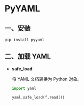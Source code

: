 # PyYAML

## 一、安装

```sh
pip install pyyaml
```

## 二、加载 YAML

- **safe_load**

  将 YAML 文档转换为 Python 对象。

  ```python
  import yaml
  
  yaml.safe_load(f.read())
  ```

